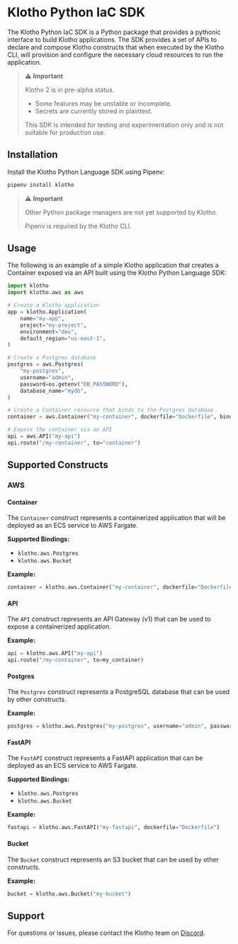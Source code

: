 # Klotho Python IaC SDK

The Klotho Python IaC SDK is a Python package that provides a pythonic interface to build Klotho applications.
The SDK provides a set of APIs to declare and compose Klotho constructs that when executed by the Klotho CLI,
will provision and configure the necessary cloud resources to run the application.

> ⚠️ **Important**
>
> Klotho 2 is in pre-alpha status.
>
> - Some features may be unstable or incomplete.
> - Secrets are currently stored in plaintext.
>
> This SDK is intended for testing and experimentation only and is not suitable for production use.

## Installation

Install the Klotho Python Language SDK using Pipenv:

```bash
pipenv install klotho
```

> ⚠️ **Important**
>
> Other Python package managers are not yet supported by Klotho.
>
> Pipenv is required by the Klotho CLI.

## Usage

The following is an example of a simple Klotho application that creates a Container exposed via an API built using the
Klotho Python Language SDK:

```python
import klotho
import klotho.aws as aws

# Create a Klotho application
app = klotho.Application(
    name="my-app",
    project="my-project",
    environment="dev",
    default_region="us-east-1",
)

# Create a Postgres database
postgres = aws.Postgres(
    "my-postgres",
    username="admin",
    password=os.getenv("DB_PASSWORD"),
    database_name="mydb",
)

# Create a Container resource that binds to the Postgres database
container = aws.Container("my-container", dockerfile="Dockerfile", bindings=[postgres])

# Expose the container via an API
api = aws.API("my-api")
api.route("/my-container", to="container")

```

## Supported Constructs

### AWS

#### Container

The `Container` construct represents a containerized application that will be deployed as an ECS service to AWS Fargate.

**Supported Bindings:**

- `klotho.aws.Postgres`
- `klotho.aws.Bucket`

**Example:**

```python
container = klotho.aws.Container("my-container", dockerfile="Dockerfile")
```

#### API

The `API` construct represents an API Gateway (v1) that can be used to expose a containerized application.

**Example:**

```python
api = klotho.aws.API("my-api")
api.route("/my-container", to=my_container)
```

#### Postgres

The `Postgres` construct represents a PostgreSQL database that can be used by other constructs.

**Example:**

```python
postgres = klotho.aws.Postgres("my-postgres", username="admin", password=os.getenv("DB_PASSWORD"), database_name="mydb")
```

#### FastAPI

The `FastAPI` construct represents a FastAPI application that can be deployed as an ECS service to AWS Fargate.

**Supported Bindings:**

- `klotho.aws.Postgres`
- `klotho.aws.Bucket`

**Example:**

```python
fastapi = klotho.aws.FastAPI("my-fastapi", dockerfile="Dockerfile")
```

#### Bucket

The `Bucket` construct represents an S3 bucket that can be used by other constructs.

**Example:**

```python
bucket = klotho.aws.Bucket("my-bucket")
```

## Support

For questions or issues, please contact the Klotho team on [Discord](https://klo.dev/discordurl).
